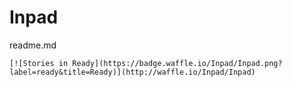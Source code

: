 # Inpad

  readme.md
  
    [![Stories in Ready](https://badge.waffle.io/Inpad/Inpad.png?label=ready&title=Ready)](http://waffle.io/Inpad/Inpad)
